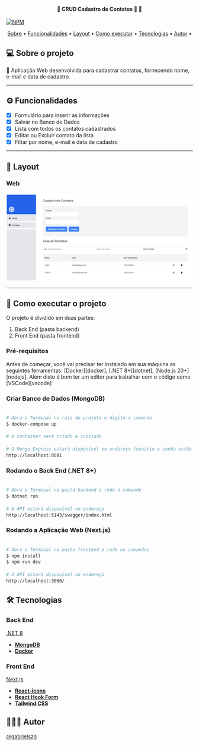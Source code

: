 <h4 align="center"> 
	🚧 CRUD Cadastro de Contatos 🚀 🚧
</h4>

[![NPM](https://img.shields.io/npm/l/react)](https://github.com/gabrielszg/dotnet-contact-list/blob/master/LICENSE) 

<p align="center">
 <a href="#-sobre-o-projeto">Sobre</a> •
 <a href="#-funcionalidades">Funcionalidades</a> •
 <a href="#-layout">Layout</a> • 
 <a href="#-como-executar-o-projeto">Como executar</a> • 
 <a href="#-tecnologias">Tecnologias</a> • 
 <a href="#-autor">Autor</a> • 
</p>

## 💻 Sobre o projeto

🧺 Aplicação Web desenvolvida para cadastrar contatos, fornecendo nome, e-mail e data de cadastro.   

---

## ⚙️ Funcionalidades

- [x] Formulário para inserir as informações
- [x] Salvar no Banco de Dados
- [x] Lista com todos os contatos cadastrados
- [x] Editar ou Excluir contato da lista
- [x] Filtar por nome, e-mail e data de cadastro

---

## 🎨 Layout
  
  ### Web

  <p align="center">
    <img alt="Contacts" src="/print_screen.png" width="1000px">	
  </p>

---

## 🚀 Como executar o projeto

O projeto é dividido em duas partes:
1. Back End (pasta backend) 
2. Front End (pasta frontend)

### Pré-requisitos

Antes de começar, você vai precisar ter instalado em sua máquina as seguintes ferramentas:
[Docker][docker], [.NET 8+][dotnet], [Node.js 20+][nodejs]. 
Além disto é bom ter um editor para trabalhar com o código como [VSCode][vscode]

### Criar Banco de Dados (MongoDB)

```bash

# Abra o Terminal na raiz do projeto e digite o comando 
$ docker-compose up

# O container será criado e iniciado

# O Mongo Express estará disponível no endereço (usuário e senha estão no arquivo docker-compose)
http://localhost:8081

```

### Rodando o Back End (.NET 8+)

```bash

# Abra o Terminal na pasta backend e rode o comando 
$ dotnet run

# A API estará disponível no endereço
http://localhost:5143/swagger/index.html

```

### Rodando a Aplicação Web (Next.js)

```bash

# Abra o Terminal na pasta frontend e rode os comandos 
$ npm install
$ npm run dev

# A API estará disponível no endereço
http://localhost:3000/

```

## 🛠 Tecnologias

### Back End

[.NET 8](https://dotnet.microsoft.com/pt-br/download/dotnet/8.0)

-   **[MongoDB](https://www.mongodb.com/pt-br)**
-   **[Docker](https://www.docker.com/)**

### Front End

[Next.js](https://nextjs.org/)

-   **[React-icons](https://react-icons.github.io/react-icons/)**
-   **[React Hook Form](https://react-hook-form.com/)**
-   **[Tailwind CSS](https://tailwindcss.com/)**

## 🦸🏻‍♂️ Autor

<a href="https://github.com/gabrielszg">
  <p>@gabrielszg</p>
</a>
